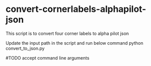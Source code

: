 # convert-cornerlabels-alphapilot-json
This script is to convert four corner labels to alpha pilot json

Update the input path in the script and run below command
python convert_to_json.py

#TODO accept command line arguments
